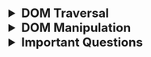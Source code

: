 <details >
 <summary style="font-size: x-large; font-weight: bold">DOM Traversal</summary>

### 1. `getElementById`

```html
<div class="grandparent" id="grandparent-id">
        <div class="parent">
            <div class="child"></div>
            <div class="child"></div>
        </div>
        <div class="parent">
            <div class="child"></div>
            <div class="child"></div>
        </div>
    </div>
```

```javascript
const grandparent = document.getElementById("grandparent-id");

const changeColor = (element) => {
    element.style.backgroundColor = "grey";
}

changeColor(grandparent);

```


### 2. `getElementsByClassName`

```javascript
const parents = Array.from(document.getElementsByClassName("parent"));

parents.forEach(changeColor);
```

### 3. `querySelector`

```javascript
const grandparent = document.querySelector("#grandparent-id");
const grandparent = document.querySelector(".grandparent");
changeColor(grandparent);
```
If want to know all selectors we can use refer "CSS Selector Cheat Sheet - Dark" pdf present in this repo

By defult it will select first element
```javascript
const parent = document.querySelector(".parent");
```

To select all the elements
```javascript
const parents = document.querySelectorAll(".parent");
```

#### i. Selecting Children

```javascript
const grandparent = document.querySelector(".grandparent");
const parents = Array.from(grandparent.children);

parents.forEach(changeColor)
```

```javascript
const parentOne = parents[0];
const childerns = parentOne.children;

changeColor(childerns[0]);
```

#### ii. Selecting Parent

```javascript
const childOne = document.querySelector("#child-one");

const parent = childOne.parentElement;
const grandparent = parent.parentElement;

changeColor(grandparent)
```

Referred Video: https://www.youtube.com/watch?v=v7rSSy8CaYE&t=334s

</details>








<details >
 <summary style="font-size: x-large; font-weight: bold">DOM Manipulation</summary>


### 1. Modifying Element

```javascript
const body = document.body;

const div = document.createElement('div');
div.innerText = 'Hello World';

body.append(div);
```

### 2. `innerText` vs `textContent`
![img_1.png](dom-manipulation/img_1.png)
![img.png](dom-manipulation/img.png)


### 3. Inserting HTML in DOM
```javascript
const body = document.body;

const div = document.createElement('div');

// 1st Method: Unsafe
// div.innerHTML = "<strong>Hello World</strong>";

// 2nd Method: Safe
const strong = document.createElement('strong');
strong.innerText = 'Hello World';
div.append(strong);

body.append(div);
```


### 4. Removing HTML from DOM

```html

<body>
<div>
    <span id="hello">Hello</span>
    <span id="bye">Bye</span>
</div>

<script src="index.js"></script>
</body>
```

```javascript
const body = document.body;
const div = document.querySelector('div');
const spanHello = document.querySelector('#hello');
const spanBye = document.querySelector('#bye');

spanBye.remove();
```


### 5. Fetching, Adding & Removing Attributes
```javascript
console.log(spanHello.getAttribute('id'));
spanHello.setAttribute('id', "span-hello-id");
spanHello.removeAttribute('id')


// 2nd Method
spanHello.id = 'span-hello-id';
```

### 6. Data Attributes

```html
<div
  id="test-div"
  data-first-name="Kyle"
  data-last-name="Cook"
  data-active
></div>
```

#### i. Reading
```javascript
const div = document.getElementById("test-div")

console.log(div.dataset)
```

Our dataset looks like this.
```json
{
  "active": "",
  "firstName": "Kyle",
  "lastName": "Cook"
}
```

#### ii. Writing
```javascript
const div = document.getElementById("test-div")

div.dataset.test = "Hi"
console.log(div.dataset.test)
// Hi
```

```html
<div
  id="test-div"
  data-test="Hi"
  data-first-name="Kyle"
  data-last-name="Cook"
  data-active
></div>
```

#### iii. Delete
```javascript
const div = document.getElementById("test-div")

delete div.dataset.active
console.log(div.dataset.active)
// undefined
```

```html
<div id="test-div" data-first-name="Sally" data-last-name="Cook"></div>
```

Referred article: https://blog.webdevsimplified.com/2020-10/javascript-data-attributes/


### 7. `classList`

#### i. Remove & Add
```javascript
element.classList.add("new-class", "another-class")
console.log(element.classList.value)
// new-class another-class

element.classList.remove("another-class")
console.log(element.classList.value)
// new-class
```

#### ii. Contains
```javascript
console.log(element.classList.contains("new-class"))
// false

element.classList.add("new-class")
console.log(element.classList.contains("new-class"))
// true
```

#### iii. Toggle
This method lets you toggle a class on/off depending on if the class is already on the element.

```javascript
element.classList.toggle("new-class")
```

The above is the same as the below.
```javascript
if (element.classList.contains("new-class")) {
  element.classList.remove("new-class")
} else {
  element.classList.add("new-class")
}
```

Referred article: https://blog.webdevsimplified.com/2020-11/class-list/


### 8. Modifying Element Style

Convert property name to camel case
```javascript
spanHi.style.backgroundColor = "red";
```

Referred Video: https://www.youtube.com/watch?v=y17RuWkWdn8&t=1s


### Good Example of DOM Manipulation

<details >
 <summary style="font-size: medium; font-weight: bold">How can you add a span element inside a div element using web APIs?</summary>

```js
// Get a reference to the div element
const myDiv = document.getElementById('myDiv');

// Create a new span element
const newSpan = document.createElement('span');

// Set attributes (optional)
newSpan.id = 'mySpan';
newSpan.className = 'mySpanClass';

// Add text content (optional)
newSpan.textContent = 'This is some text';

// Append the span to the div
myDiv.appendChild(newSpan);
```
</details>



<details >
 <summary style="font-size: medium; font-weight: bold">Todo List</summary>

![img_2.png](dom-manipulation/img_2.png)

```html
<!doctype html>
<html lang="">
<head>
    <meta charset="UTF-8"/>
    <meta
            name="viewport"
            content="width=device-width, initial-scale=1.0"/>
    <title></title>
</head>
<body>
<div>
    <h1>Todo List</h1>
    <div>
        <input
                aria-label="Add new task"
                type="text"
                placeholder="Add your task"/>
        <div>
            <button id="submit">Submit</button>
        </div>
    </div>
    <ul>
        <li>
            <span>Walk the dog</span>
            <button>Delete</button>
        </li>
        <li>
            <span>Water the plants</span>
            <button>Delete</button>
        </li>
        <li>
            <span>Wash the dishes</span>
            <button>Delete</button>
        </li>
    </ul>
</div>
<script src="src/index.js"></script>
</body>
</html>
```

```javascript
import './styles.css';

(() => {
  // Retain a reference to the elements which persist
  // throughout usage of the app.
  const $inputEl = document.querySelector('input');
  const $submitButtonEl = document.querySelector('#submit');
  const $todoListEl = document.querySelector('ul');

  function addTask(label) {
    // Create the DOM elements for the new task.
    const $newTaskElement = document.createElement('li');

    const $span = document.createElement('span');
    $newTaskElement.appendChild($span);
    // Using Node.textContent here instead of Element.innerHTML
    // to prevent XSS (Cross Site Scripting).
    $span.textContent = label;

    const $btn = document.createElement('button');
    $btn.textContent = 'Delete';
    $newTaskElement.appendChild($btn);

    // Add the new task to the list.
    $todoListEl.append($newTaskElement);
  }

  function deleteTask($itemEl) {
    // Remove the task from the list.
    $itemEl.parentNode.removeChild($itemEl);
  }

  $submitButtonEl.addEventListener('click', () => {
    addTask($inputEl.value);
    // Reset the input so that new tasks can be added.
    $inputEl.value = '';
  });

  // Add a listener to the list instead of individual tasks.
  // This is called event delegation and the benefit is that
  // the Delete button of newly-added tasks will also respond
  // to clicks without you having to manually add event listeners
  // to them. You also don't have to remove any event listeners
  // when the task is removed.
  $todoListEl.addEventListener('click', (event) => {
    // Check that the button is being clicked and not something
    // else (e.g. the task label).
    if (event.target.tagName === 'BUTTON') {
      deleteTask(event.target.parentNode);
    }
  });
})();

```

Referred from: https://www.greatfrontend.com/questions/user-interface/todo-list/vanilla
</details>



<details >
 <summary style="font-size: medium; font-weight: bold">Signup Form</summary>

![img.png](img.png)


```html
//index.html

<!doctype html>
<html>
<head>
    <meta charset="UTF-8" />
    <meta
            name="viewport"
            content="width=device-width, initial-scale=1.0" />
</head>
<body>
<form>
    <div>
        <label for="username-input">Username</label>
        <input
                id="username-input"
                name="username"
                required
                type="text"
                pattern="^[a-zA-Z0-9]+$"
                minlength="4" />
    </div>
    <div>
        <label for="email-input">Email</label>
        <input
                id="email-input"
                name="email"
                required
                type="email" />
    </div>
    <div>
        <label for="password-input">Password</label>
        <input
                id="password-input"
                name="password"
                required
                type="password"
                minlength="6" />
    </div>
    <div>
        <label for="password-confirm-input">
            Confirm Password
        </label>
        <input
                id="password-confirm-input"
                name="password_confirm"
                required
                type="password"
                minlength="6"
                aria-describedby="password-mismatch-error" />
        <div
                class="error hidden"
                id="password-mismatch-error">
            The passwords do not match
        </div>
    </div>
    <div>
        <button type="submit">Sign Up</button>
    </div>
</form>
<script src="src/index.js"></script>
</body>
</html>
```


```js
//index.js

import './styles.css';

/**
 * @param {string} username
 * @param {string} email
 * @param {string} password
 * @param {string} passwordConfirm
 */
async function submitForm(
    username,
    email,
    password,
    passwordConfirm,
) {
    try {
        const response = await fetch(
            'https://www.greatfrontend.com/api/questions/sign-up',
            {
                method: 'POST',
                headers: {
                    'Content-Type': 'application/json',
                },
                body: JSON.stringify({
                    username,
                    email,
                    password,
                    password_confirm: passwordConfirm,
                }),
            },
        );

        const { message } = await response.json();
        alert(message);
    } catch (_) {
        alert('Error submitting form!');
    }
}

(() => {
    const $form = document.querySelector('form');
    const $passwordConfirmInput = document.getElementById(
        'password-confirm-input',
    );
    const $passwordMismatchError = document.getElementById(
        'password-mismatch-error',
    );

    $form.addEventListener('submit', async (event) => {
        event.preventDefault();
        // Reset the password confirm field.
        $passwordConfirmInput.removeAttribute('aria-invalid');
        $passwordMismatchError.classList.add('hidden');

        // Construct a FormData object based on form values.
        const formData = new FormData($form);
        const password = formData.get('password');
        const passwordConfirm = formData.get(
            'password_confirm',
        );

        // The only fields we cannot leverage the browser to validate
        // is the password confirmation, so we use JavaScript to achieve that.
        if (password !== passwordConfirm) {
            $passwordConfirmInput.setAttribute(
                'aria-invalid',
                'true',
            );
            $passwordMismatchError.classList.remove('hidden');
            return;
        }

        await submitForm(
            formData.get('username'),
            formData.get('email'),
            formData.get('password'),
            formData.get('password_confirm'),
        );
    });
})();
```

Referred from: https://www.greatfrontend.com/questions/user-interface/signup-form/solution
</details>

</details>








<details >
 <summary style="font-size: x-large; font-weight: bold">Important Questions</summary>


<details >
 <summary style="font-size: large; font-weight: bold">1. getElementsByTagName</summary>

**Question:**
![img_2.png](img_2.png)
https://www.greatfrontend.com/questions/javascript/get-elements-by-tag-name?list=three-months

![img_3.png](img_3.png)

**Solution:**
```js
/**
 * @param {Element} element
 * @param {string} tagName
 * @return {Array<Element>}
 */
export default function getElementsByTagName(element, tagNameParam) {
  const elements = [];
  const tagName = tagNameParam.toUpperCase();

  function traverse(el) {
    if (el == null) {
      return;
    }

    if (el.tagName === tagName) {
      elements.push(el);
    }

    for (const child of el.children) {
      traverse(child);
    }
  }

  for (const child of element.children) {
    traverse(child);
  }

  return elements;
}

```
</details>




<details >
 <summary style="font-size: large; font-weight: bold">2. Identical DOM Trees</summary>

**Question:**
![img_1.png](img_1.png)
https://www.greatfrontend.com/questions/javascript/identical-dom-trees?list=three-months

**My Solution:** 
```js
/**
 * @param {Node} nodeA
 * @param {Node} nodeB
 * @return {boolean}
 */
export default function identicalDOMTrees(nodeAParam, nodeBParam) {

  const isIdentical = (nodeA, nodeB) => {
    
    if(nodeA.tagName !== nodeB.tagName)
      return false;
    
    if(nodeA.classList.value !== nodeB.classList.value)
      return false;
    
    if(nodeA.children.length !== nodeB.children.length)
      return false;
    
    /**
     * `innerText` also clear all testcase but
     * scenario where display is none, innerText will skip
     * that part and might yield wrong result if anything
     * different is there in both node
     */
    if(nodeA.textContent !== nodeB.textContent)
      return false;
    
    if(JSON.stringify(nodeA.style) !== JSON.stringify(nodeB.style))
      return false;
      
    if(JSON.stringify(nodeA.dataset) !== JSON.stringify(nodeB.dataset))
       return false;
     

    for(let i = 0; i < nodeA.children.length; i++){
      if(!isIdentical(nodeA.children[i], nodeB.children[i]))
        return false;
    }

    return true;
  }

  return isIdentical(nodeAParam, nodeBParam)
}
```


**GFE Solution:**
```js
/**
 * @param {Node} nodeA
 * @param {Node} nodeB
 * @return {boolean}
 */
export default function identicalDOMTrees(nodeA, nodeB) {
  if (nodeA.nodeType !== nodeB.nodeType) {
    return false;
  }

  if (nodeA.nodeType === Node.TEXT_NODE) {
    return nodeA.textContent === nodeB.textContent;
  }

  // We can assume it's an element node from here on.
  if (nodeA.tagName !== nodeB.tagName) {
    return false;
  }

  if (nodeA.childNodes.length !== nodeB.childNodes.length) {
    return false;
  }

  if (nodeA.attributes.length !== nodeB.attributes.length) {
    return false;
  }

  const hasSameAttributes = nodeA
    .getAttributeNames()
    .every(
      (attrName) =>
        nodeA.getAttribute(attrName) === nodeB.getAttribute(attrName),
    );

  if (!hasSameAttributes) {
    return false;
  }

  return Array.prototype.every.call(nodeA.childNodes, (childA, index) =>
    identicalDOMTrees(childA, nodeB.childNodes[index]),
  );
}
```

**Notes on native DOM APIs**

1. We use `nodeType` when checking the types of nodes. There is a similar API called `tagName` that only works for HTML elements, not for text nodes and comment nodes.
2. We use the `childNodes` property - as opposed to the `children` property - to get the list of children nodes. The reason is, again, children only returns elements while childNodes returns all nodes, including text nodes and comment nodes.
3. We "borrowed" the `every` method from `Array.prototype` via `Array.prototype.every.call(treeA.childNodes)` as opposed to just calling every on `childNodes`. This is because what childNodes returns is not a JavaScript array, rather an array-like data structure called `NodeList`, which doesn't come with all the array methods right out of box. Calling array methods such as every on it would throw an error. The other way to use array methods on a NodeList is to convert it to an array first via `Array.from`. i.e. `Array.from(treeA.childNodes).every(...)`.



One Liner Solution:

```js
function identicalDOMTrees(treeA, treeB) {
  return treeA.isEqualNode(treeB);
}
```
</details>




<details >
 <summary style="font-size: large; font-weight: bold">3. jQuery.css</summary>

**Question:**
![img_4.png](img_4.png)
https://www.greatfrontend.com/questions/javascript/jquery-css?list=three-months

**My Solution:**
```js
export default function $(selector) {

const element = document.querySelector(selector);

  return {
    css: function (property, value) {

    if(!value){
       if(!element)
          return undefined;

      if(property === undefined)
        return undefined;

      const val = element.style[property];
      return val === '' ? undefined : val;
    }

    if(element && property)
      element.style[property] = value;
    
      return this;
    }
  } 
}
```

GFE Solution:
```js
class jQuery {
  constructor(selector) {
    this.element = document.querySelector(selector);
  }

  css(prop, value) {
    // Getter case.
    if (value === undefined) {
      // No matching elements.
      if (this.element == null) {
        return undefined;
      }

      const value = this.element.style[prop];
      return value === '' ? undefined : value;
    }

    // Setter case.
    if (this.element != null) {
      this.element.style[prop] = value;
    }

    return this;
  }
}

export default function $(element) {
  return new jQuery(element);
}

```
An alternative solution here is to use classes to retain a reference to the selected element. The implementation of the css() method is largely similar.

</details>

</details>
